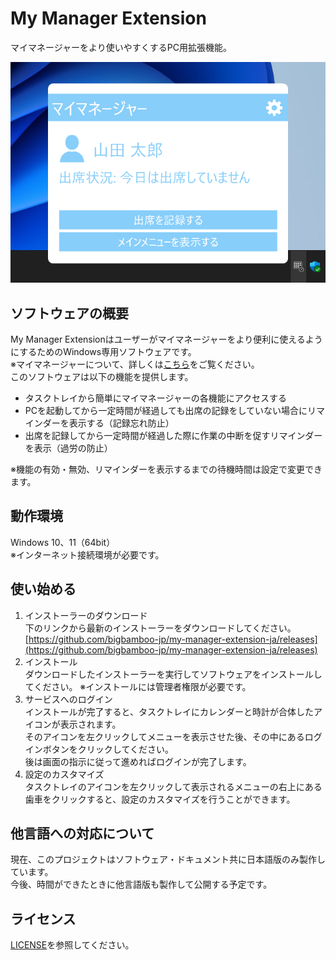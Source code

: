 # My Manager Extension
マイマネージャーをより使いやすくするPC用拡張機能。

<img src="mainwindow_screenshot.png">

## ソフトウェアの概要
My Manager Extensionはユーザーがマイマネージャーをより便利に使えるようにするためのWindows専用ソフトウェアです。  
※マイマネージャーについて、詳しくは[こちら](https://github.com/bigbamboo-jp/my-manager-ja)をご覧ください。  
このソフトウェアは以下の機能を提供します。
- タスクトレイから簡単にマイマネージャーの各機能にアクセスする
- PCを起動してから一定時間が経過しても出席の記録をしていない場合にリマインダーを表示する（記録忘れ防止）
- 出席を記録してから一定時間が経過した際に作業の中断を促すリマインダーを表示（過労の防止）

※機能の有効・無効、リマインダーを表示するまでの待機時間は設定で変更できます。
## 動作環境
Windows 10、11（64bit）  
※インターネット接続環境が必要です。
## 使い始める
1. インストーラーのダウンロード  
下のリンクから最新のインストーラーをダウンロードしてください。  
[https://github.com/bigbamboo-jp/my-manager-extension-ja/releases](https://github.com/bigbamboo-jp/my-manager-extension-ja/releases)
1. インストール  
ダウンロードしたインストーラーを実行してソフトウェアをインストールしてください。
※インストールには管理者権限が必要です。
1. サービスへのログイン  
インストールが完了すると、タスクトレイにカレンダーと時計が合体したアイコンが表示されます。  
そのアイコンを左クリックしてメニューを表示させた後、その中にあるログインボタンをクリックしてください。  
後は画面の指示に従って進めればログインが完了します。
1. 設定のカスタマイズ  
タスクトレイのアイコンを左クリックして表示されるメニューの右上にある歯車をクリックすると、設定のカスタマイズを行うことができます。
## 他言語への対応について
現在、このプロジェクトはソフトウェア・ドキュメント共に日本語版のみ製作しています。  
今後、時間ができたときに他言語版も製作して公開する予定です。
## ライセンス
[LICENSE](LICENSE)を参照してください。
